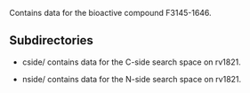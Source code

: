 Contains data for the bioactive compound F3145-1646.

## Subdirectories

- cside/ contains data for the C-side search space on rv1821.

- nside/ contains data for the N-side search space on rv1821.

